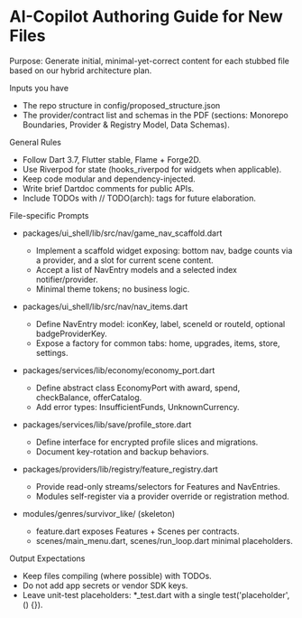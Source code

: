# AI-Copilot Authoring Guide for New Files

Purpose: Generate initial, minimal-yet-correct content for each stubbed file based on our hybrid architecture plan.

Inputs you have

-    The repo structure in config/proposed_structure.json
-    The provider/contract list and schemas in the PDF (sections: Monorepo Boundaries, Provider & Registry Model, Data Schemas).

General Rules

-    Follow Dart 3.7, Flutter stable, Flame + Forge2D.
-    Use Riverpod for state (hooks_riverpod for widgets when applicable).
-    Keep code modular and dependency-injected.
-    Write brief Dartdoc comments for public APIs.
-    Include TODOs with // TODO(arch): tags for future elaboration.

File-specific Prompts

-    packages/ui_shell/lib/src/nav/game_nav_scaffold.dart

     -    Implement a scaffold widget exposing: bottom nav, badge counts via a provider, and a slot for current scene content.
     -    Accept a list of NavEntry models and a selected index notifier/provider.
     -    Minimal theme tokens; no business logic.

-    packages/ui_shell/lib/src/nav/nav_items.dart

     -    Define NavEntry model: iconKey, label, sceneId or routeId, optional badgeProviderKey.
     -    Expose a factory for common tabs: home, upgrades, items, store, settings.

-    packages/services/lib/economy/economy_port.dart

     -    Define abstract class EconomyPort with award, spend, checkBalance, offerCatalog.
     -    Add error types: InsufficientFunds, UnknownCurrency.

-    packages/services/lib/save/profile_store.dart

     -    Define interface for encrypted profile slices and migrations.
     -    Document key-rotation and backup behaviors.

-    packages/providers/lib/registry/feature_registry.dart

     -    Provide read-only streams/selectors for Features and NavEntries.
     -    Modules self-register via a provider override or registration method.

-    modules/genres/survivor_like/ (skeleton)
     -    feature.dart exposes Features + Scenes per contracts.
     -    scenes/main_menu.dart, scenes/run_loop.dart minimal placeholders.

Output Expectations

-    Keep files compiling (where possible) with TODOs.
-    Do not add app secrets or vendor SDK keys.
-    Leave unit-test placeholders: \*\_test.dart with a single test('placeholder', () {}).
